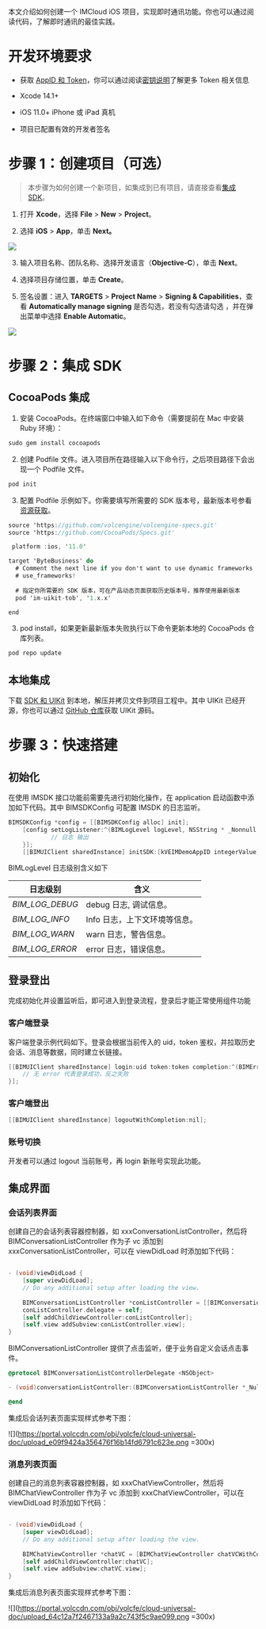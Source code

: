 本文介绍如何创建一个 IMCloud iOS 项目，实现即时通讯功能。你也可以通过阅读代码，了解即时通讯的最佳实践。

# 开发环境要求

- 获取 [AppID 和 Token](291042)，你可以通过阅读[密钥说明](291043)了解更多 Token 相关信息
	
- Xcode 14.1+
	
- iOS 11.0+ iPhone 或 iPad 真机
	
- 项目已配置有效的开发者签名
	

# 步骤 1：创建项目（可选）

> 本步骤为如何创建一个新项目，如集成到已有项目，请直接查看[集成 SDK](#步骤-2：集成-sdk)。

1. 打开 **Xcode**，选择 **File** \> **New** \> **Project**。
	
2. 选择 **iOS** > **App**，单击 **Next。** 
	

![](https://portal.volccdn.com/obj/volcfe/cloud-universal-doc/upload_6ccb68778b56fcb20562532b4033bdde.jpg)

3. 输入项目名称、团队名称、选择开发语言（**Objective-C**），单击 **Next**。
	
4. 选择项目存储位置，单击 **Create**。
	
5. 签名设置：进入 **TARGETS** \> **Project Name** \> **Signing & Capabilities**，查看 **Automatically manage signing** 是否勾选，若没有勾选请勾选 ，并在弹出菜单中选择 **Enable Automatic**。
	
![](https://portal.volccdn.com/obj/volcfe/cloud-universal-doc/upload_c8b122cc044d3215a9925085b1917542.png)

# 步骤 2：集成 SDK

## CocoaPods 集成

1. 安装 CocoaPods。在终端窗口中输入如下命令（需要提前在 Mac 中安装 Ruby 环境）：

```objectivec
sudo gem install cocoapods
```

2. 创建 Podfile 文件。进入项目所在路径输入以下命令行，之后项目路径下会出现一个 Podfile 文件。
	

```objectivec
pod init
```

3. 配置 Podfile 示例如下。你需要填写所需要的 SDK 版本号，最新版本号参看[资源获取](273865.md#下载-uikit)。
	

```objectivec
source 'https://github.com/volcengine/volcengine-specs.git'
source 'https://github.com/CocoaPods/Specs.git'

 platform :ios, '11.0'

target 'ByteBusiness' do
  # Comment the next line if you don't want to use dynamic frameworks
  # use_frameworks!
  
  # 指定你所需要的 SDK 版本，可在产品动态页面获取历史版本号，推荐使用最新版本
  pod 'im-uikit-tob', '1.x.x'

end
```

3. pod install，如果更新最新版本失败执行以下命令更新本地的 CocoaPods 仓库列表。
	

```objectivec
pod repo update
```

## 本地集成

下载 [SDK 和 UIKit](273865) 到本地，解压并拷贝文件到项目工程中。其中 UIKit 已经开源，你也可以通过 [GitHub 仓库](https://github.com/volcengine/VolcEngineIM/tree/main/iOS/BIMUIKit)获取 UIKit 源码。

# 步骤 3：快速搭建

## 初始化

在使用 IMSDK 接口功能前需要先进行初始化操作，在 application 启动函数中添加如下代码。其中 BIMSDKConfig 可配置 IMSDK 的日志监听。

```objectivec
BIMSDKConfig *config = [[BIMSDKConfig alloc] init];
    [config setLogListener:^(BIMLogLevel logLevel, NSString * _Nonnull logContent) {
            // 日志 输出
    }];
    [[BIMUIClient sharedInstance] initSDK:[kVEIMDemoAppID integerValue]  config:config];
```
    

BIMLogLevel 日志级别含义如下

| 日志级别 | 含义 |
| --- | --- |
| *BIM\_LOG\_DEBUG* | debug 日志, 调试信息。 |
| *BIM\_LOG\_INFO* | Info 日志，上下文环境等信息。 |
| *BIM\_LOG\_WARN* | warn 日志，警告信息。 |
| *BIM\_LOG\_ERROR* | error 日志，错误信息。 |


## 登录登出
完成初始化并设置监听后，即可进入到登录流程，登录后才能正常使用组件功能

### 客户端登录
客户端登录示例代码如下。登录会根据当前传入的 uid，token 鉴权，并拉取历史会话、消息等数据，同时建立长链接。

```objectivec
[[BIMUIClient sharedInstance] login:uid token:token completion:^(BIMError * _Nullable error) {        
    // 无 error 代表登录成功，反之失败      
}];
```

### 客户端登出

```objectivec
[[BIMUIClient sharedInstance] logoutWithCompletion:nil];
```

### 账号切换

开发者可以通过 logout 当前账号，再 login 新账号实现此功能。

## 集成界面

### 会话列表界面

创建自己的会话列表容器控制器，如 xxxConversationListController，然后将 BIMConversationListController 作为子 vc 添加到 xxxConversationListController，可以在 viewDidLoad 时添加如下代码：

```objectivec

- (void)viewDidLoad {
    [super viewDidLoad];
    // Do any additional setup after loading the view.
    
    BIMConversationListController *conListController = [[BIMConversationListController alloc] init];
    conListController.delegate = self;
    [self addChildViewController:conListController];
    [self.view addSubview:conListController.view];
}
```

BIMConversationListController 提供了点击监听，便于业务自定义会话点击事件。

```objectivec
@protocol BIMConversationListControllerDelegate <NSObject>

- (void)conversationListController:(BIMConversationListController *_Nullable)controller didSelectConversation:(BIMConversation *)conversation;

@end
```

集成后会话列表页面实现样式参考下图：

![](https://portal.volccdn.com/obj/volcfe/cloud-universal-doc/upload_e09f9424a356476f16b14fd6791c623e.png =300x)

### 消息列表页面

创建自己的消息列表容器控制器，如 xxxChatViewController，然后将 BIMChatViewController 作为子 vc 添加到 xxxChatViewController，可以在 viewDidLoad 时添加如下代码：

```objectivec

- (void)viewDidLoad {
    [super viewDidLoad];
    // Do any additional setup after loading the view.
    
    BIMChatViewController *chatVC = [BIMChatViewController chatVCWithConversation:self.conversation];
    [self addChildViewController:chatVC];
    [self.view addSubview:chatVC.view];
}
```

集成后消息列表页面实现样式参考下图：

![](https://portal.volccdn.com/obj/volcfe/cloud-universal-doc/upload_64c12a7f2467133a9a2c743f5c9ae099.png =300x)
